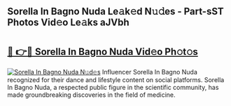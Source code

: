 ## Sorella In Bagno Nuda Le𝚊k𝚎d N𝚞𝚍es - Part-sST Photos Vid𝚎o Le𝚊ks aJVbh

# <h2><a href="http://fbbygy.evod.top/?m=Sorella+In+Bagno+Nuda">🔗 👉🔴 Sorella In Bagno Nuda Vid𝚎o Ph𝚘t𝚘s</a></h2>

[![Sorella In Bagno Nuda N𝚞d𝚎s](https://i.imgur.com/8V9OHl7.gif)](http://fbbygy.evod.top/?m=Sorella+In+Bagno+Nuda)
Influencer Sorella In Bagno Nuda recognized for their dance and lifestyle content on social platforms. Sorella In Bagno Nuda, a respected public figure in the scientific community, has made groundbreaking discoveries in the field of medicine. 
